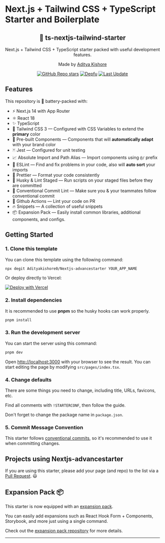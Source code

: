 # Next.js + Tailwind CSS + TypeScript Starter and Boilerplate

<div align="center">
  <h2>🔋 ts-nextjs-tailwind-starter</h2>
  <p>Next.js + Tailwind CSS + TypeScript starter packed with useful development features.</p>
  <p>Made by <a href="https://github.com/Adityakishore0">Aditya Kishore</a></p>

[![GitHub Repo stars](https://img.shields.io/github/stars/Adityakishore0/Nextjs-advancestarter)](https://github.com/Adityakishore0/Nextjs-advancestarter/stargazers)
[![Depfu](https://badges.depfu.com/badges/fc6e730632ab9dacaf7df478a08684a7/overview.svg)](https://depfu.com/github/Adityakishore0/Nextjs-advancestarter?project_id=30160)
[![Last Update](https://img.shields.io/badge/deps%20update-every%20sunday-blue.svg)](https://shields.io/)
</div>

## Features

This repository is 🔋 battery-packed with:

- ⚡️ Next.js 14 with App Router
- ⚛️ React 18
- ✨ TypeScript
- 💨 Tailwind CSS 3 — Configured with CSS Variables to extend the **primary** color
- 💎 Pre-built Components — Components that will **automatically adapt** with your brand color
- 🃏 Jest — Configured for unit testing
- 📈 Absolute Import and Path Alias — Import components using `@/` prefix
- 📏 ESLint — Find and fix problems in your code, also will **auto sort** your imports
- 💖 Prettier — Format your code consistently
- 🐶 Husky & Lint Staged — Run scripts on your staged files before they are committed
- 🤖 Conventional Commit Lint — Make sure you & your teammates follow conventional commit
- 👷 Github Actions — Lint your code on PR
- 🔥 Snippets — A collection of useful snippets
- 📦 Expansion Pack — Easily install common libraries, additional components, and configs.

## Getting Started

### 1. Clone this template

You can clone this template using the following command:

```bash
npx degit Adityakishore0/Nextjs-advancestarter YOUR_APP_NAME
```

Or deploy directly to Vercel:

[![Deploy with Vercel](https://vercel.com/button)](https://vercel.com/new/git/external?repository-url=https%3A%2F%2Fgithub.com%2FAdityakishore0%2FNextjs-advancestarter)

### 2. Install dependencies

It is recommended to use **pnpm** so the husky hooks can work properly.

```bash
pnpm install
```

### 3. Run the development server

You can start the server using this command:

```bash
pnpm dev
```

Open [http://localhost:3000](http://localhost:3000) with your browser to see the result. You can start editing the page by modifying `src/pages/index.tsx`.

### 4. Change defaults

There are some things you need to change, including title, URLs, favicons, etc.

Find all comments with `!STARTERCONF`, then follow the guide.

Don't forget to change the package name in `package.json`.

### 5. Commit Message Convention

This starter follows [conventional commits](https://www.conventionalcommits.org/en/v1.0.0/), so it's recommended to use it when committing changes.

## Projects using Nextjs-advancestarter

If you are using this starter, please add your page (and repo) to the list via a [Pull Request](https://github.com/Adityakishore0/Nextjs-advancestarter/edit/main/README.md). 😃

## Expansion Pack 📦

This starter is now equipped with an [expansion pack](https://github.com/Adityakishore0/expansion-pack).

You can easily add expansions such as React Hook Form + Components, Storybook, and more just using a single command.

Check out the [expansion pack repository](https://github.com/Adityakishore0/expansion-pack) for more details.

---



